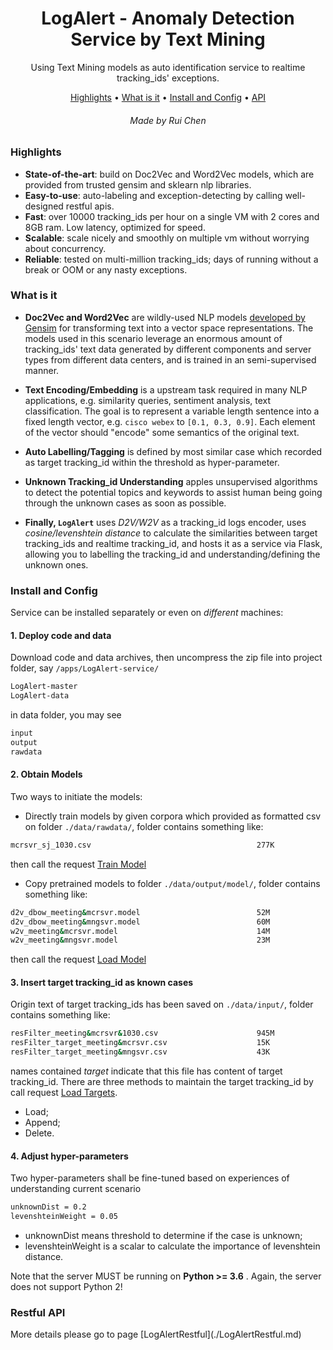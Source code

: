 <h1 align="center">LogAlert - Anomaly Detection Service by Text Mining</h1>

<p align="center">Using Text Mining models as auto identification service to realtime tracking_ids' exceptions.</p>

<p align="center">
  <a href="#highlights">Highlights</a> •
  <a href="#what-is-it">What is it</a> •
  <a href="#install-config">Install and Config</a> •
  <a href="#server-and-client-api">API</a>
  
</p>

<h6 align="center">Made by Rui Chen</h6>

<h3>Highlights</h3>

- **State-of-the-art**: build on Doc2Vec and Word2Vec models, which are provided from trusted gensim and sklearn nlp libraries.
- **Easy-to-use**: auto-labeling and exception-detecting by calling well-designed restful apis.
- **Fast**: over 10000 tracking_ids per hour on a single VM with 2 cores and 8GB ram. Low latency, optimized for speed.
- **Scalable**: scale nicely and smoothly on multiple vm without worrying about concurrency.
- **Reliable**: tested on multi-million tracking_ids; days of running without a break or OOM or any nasty exceptions.


<h3>What is it</h3>

- **Doc2Vec and Word2Vec** are wildly-used NLP models [developed by Gensim](https://radimrehurek.com/gensim/) for transforming text into a vector space representations. The models used in this scenario leverage an enormous amount of tracking_ids' text data generated by different components and server types from different data centers, and is trained in an semi-supervised manner.

- **Text Encoding/Embedding** is a upstream task required in many NLP applications, e.g. similarity queries, sentiment analysis, text classification. The goal is to represent a variable length sentence into a fixed length vector, e.g. `cisco webex` to `[0.1, 0.3, 0.9]`. Each element of the vector should "encode" some semantics of the original text.

- **Auto Labelling/Tagging** is defined by most similar case which recorded as target tracking_id within the threshold as hyper-parameter.

- **Unknown Tracking_id Understanding** apples unsupervised algorithms to detect the potential topics and keywords to assist human being going through the unknown cases as soon as possible.

- **Finally, `LogAlert`** uses *D2V/W2V* as a tracking_id logs encoder, uses *cosine/levenshtein distance* to calculate the similarities between target tracking_ids and realtime tracking_id, and hosts it as a service via Flask, allowing you to labelling the tracking_id and understanding/defining the unknown ones. 

<h3>Install and Config</h3>

Service can be installed separately or even on *different* machines:
#### 1. Deploy code and data
Download code and data archives, then uncompress the zip file into project folder, say `/apps/LogAlert-service/`
```bash
LogAlert-master
LogAlert-data
```
in data folder, you may see
```bash
input
output
rawdata
```

#### 2. Obtain Models
Two ways to initiate the models:
- Directly train models by given corpora which provided as formatted csv on folder `./data/rawdata/`, folder contains something like: 
```bash
mcrsvr_sj_1030.csv                                     277K
```
then call the request [Train Model](#train-model)

- Copy pretrained models to folder `./data/output/model/`, folder contains something like: 
```bash
d2v_dbow_meeting&mcrsvr.model                          52M
d2v_dbow_meeting&mngsvr.model                          60M
w2v_meeting&mcrsvr.model                               14M
w2v_meeting&mngsvr.model                               23M
```
then call the request [Load Model](#load-model)

#### 3. Insert target tracking_id as known cases
Origin text of target tracking_ids has been saved on `./data/input/`, folder contains something like: 
```bash
resFilter_meeting&mcrsvr&1030.csv                      945M
resFilter_target_meeting&mcrsvr.csv                    15K
resFilter_target_meeting&mngsvr.csv                    43K
```
names contained *target* indicate that this file has content of target tracking_id.
There are three methods to maintain the target tracking_id by call request [Load Targets](#load-target).
- Load;
- Append;
- Delete.


#### 4. Adjust hyper-parameters
Two hyper-parameters shall be fine-tuned based on experiences of understanding current scenario
```bash
unknownDist = 0.2
levenshteinWeight = 0.05
```
- unknownDist means threshold to determine if the case is unknown;
- levenshteinWeight is a scalar to calculate the importance of levenshtein distance.

Note that the server MUST be running on **Python >= 3.6** . Again, the server does not support Python 2!

<h3>Restful API</h3>
More details please go to page [LogAlertRestful](./LogAlertRestful.md)